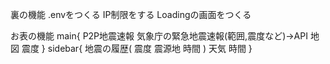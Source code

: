 裏の機能
.envをつくる
IP制限をする
Loadingの画面をつくる

お表の機能
main{
    P2P地震速報
    気象庁の緊急地震速報(範囲,震度など)→API
    地図
    震度
}
sidebar{
    地震の履歴(
        震度
        震源地
        時間
    )
    天気
    時間
}